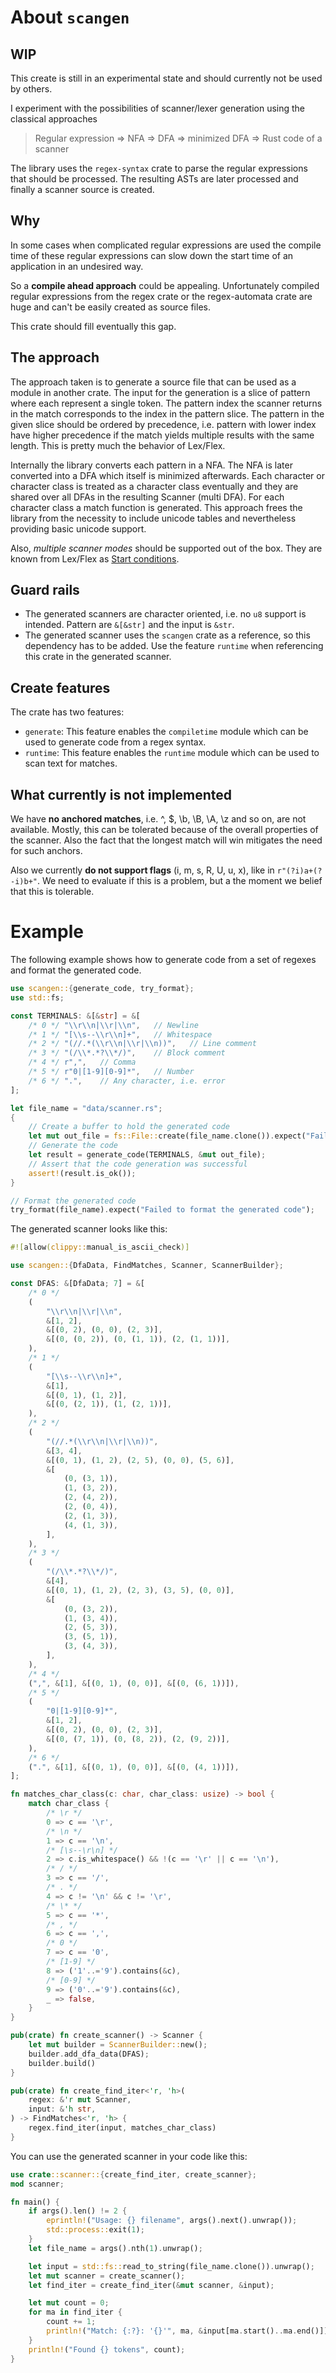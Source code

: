 # About `scangen`

## WIP

This create is still in an experimental state and should currently not be used by others.

I experiment with the possibilities of scanner/lexer generation using the classical approaches
> Regular expression => NFA => DFA => minimized DFA => Rust code of a scanner

The library uses the `regex-syntax` crate to parse the regular expressions that should be processed.
The resulting ASTs are later processed and finally a scanner source is created.

## Why

In some cases when complicated regular expressions are used the compile time of these regular
expressions can slow down the start time of an application in an undesired way.

So a **compile ahead approach** could be appealing. Unfortunately compiled regular expressions from
the regex crate or the regex-automata crate are huge and can't be easily created as source files.

This crate should fill eventually this gap.

## The approach

The approach taken is to generate a source file that can be used as a module in another crate.
The input for the generation is a slice of pattern where each represent a single token. The
pattern index the scanner returns in the match corresponds to the index in the pattern slice.
The pattern in the given slice should be ordered by precedence, i.e. pattern with lower index
have higher precedence if the match yields multiple results with the same length. This is pretty
much the behavior of Lex/Flex.

Internally the library converts each pattern in a NFA. The NFA is later converted into a DFA which
itself is minimized afterwards. Each character or character class is treated as a character class
eventually and they are shared over all DFAs in the resulting Scanner (multi DFA). For each
character class a match function is generated. This approach frees the library from the necessity to
include unicode tables and nevertheless providing basic unicode support.

Also, *multiple scanner modes* should be supported out of the box. They are known from Lex/Flex as
[Start conditions](https://www.cs.princeton.edu/~appel/modern/c/software/flex/flex.html#SEC11).

## Guard rails

* The generated scanners are character oriented, i.e. no `u8` support is intended. Pattern are
`&[&str]` and the input is `&str`.
* The generated scanner uses the `scangen` crate as a reference, so this dependency has to be added.
Use the feature `runtime` when referencing this crate in the generated scanner.

## Create features

The crate has two features:
- `generate`: This feature enables the `compiletime` module which can be used to generate code
from a regex syntax.
- `runtime`: This feature enables the `runtime` module which can be used to scan text for matches.

## What currently is not implemented

We have **no anchored matches**, i.e. ^, $, \b, \B, \A, \z and so on, are not available. Mostly,
this can be tolerated because of the overall properties of the scanner. Also the fact that the
longest match will win mitigates the need for such anchors.

Also we currently **do not support flags** (i, m, s, R, U, u, x), like in ```r"(?i)a+(?-i)b+"```.
We need to evaluate if this is a problem, but a the moment we belief that this is tolerable.

# Example
The following example shows how to generate code from a set of regexes and format the generated
code.

```rust
use scangen::{generate_code, try_format};
use std::fs;

const TERMINALS: &[&str] = &[
    /* 0 */ "\\r\\n|\\r|\\n",   // Newline
    /* 1 */ "[\\s--\\r\\n]+",   // Whitespace
    /* 2 */ "(//.*(\\r\\n|\\r|\\n))",   // Line comment
    /* 3 */ "(/\\*.*?\\*/)",    // Block comment
    /* 4 */ r",",   // Comma
    /* 5 */ r"0|[1-9][0-9]*",   // Number
    /* 6 */ ".",    // Any character, i.e. error
];

let file_name = "data/scanner.rs";
{
    // Create a buffer to hold the generated code
    let mut out_file = fs::File::create(file_name.clone()).expect("Failed to create file");
    // Generate the code
    let result = generate_code(TERMINALS, &mut out_file);
    // Assert that the code generation was successful
    assert!(result.is_ok());
}

// Format the generated code
try_format(file_name).expect("Failed to format the generated code");
```

The generated scanner looks like this:

```rust
#![allow(clippy::manual_is_ascii_check)]

use scangen::{DfaData, FindMatches, Scanner, ScannerBuilder};

const DFAS: &[DfaData; 7] = &[
    /* 0 */
    (
        "\\r\\n|\\r|\\n",
        &[1, 2],
        &[(0, 2), (0, 0), (2, 3)],
        &[(0, (0, 2)), (0, (1, 1)), (2, (1, 1))],
    ),
    /* 1 */
    (
        "[\\s--\\r\\n]+",
        &[1],
        &[(0, 1), (1, 2)],
        &[(0, (2, 1)), (1, (2, 1))],
    ),
    /* 2 */
    (
        "(//.*(\\r\\n|\\r|\\n))",
        &[3, 4],
        &[(0, 1), (1, 2), (2, 5), (0, 0), (5, 6)],
        &[
            (0, (3, 1)),
            (1, (3, 2)),
            (2, (4, 2)),
            (2, (0, 4)),
            (2, (1, 3)),
            (4, (1, 3)),
        ],
    ),
    /* 3 */
    (
        "(/\\*.*?\\*/)",
        &[4],
        &[(0, 1), (1, 2), (2, 3), (3, 5), (0, 0)],
        &[
            (0, (3, 2)),
            (1, (3, 4)),
            (2, (5, 3)),
            (3, (5, 1)),
            (3, (4, 3)),
        ],
    ),
    /* 4 */
    (",", &[1], &[(0, 1), (0, 0)], &[(0, (6, 1))]),
    /* 5 */
    (
        "0|[1-9][0-9]*",
        &[1, 2],
        &[(0, 2), (0, 0), (2, 3)],
        &[(0, (7, 1)), (0, (8, 2)), (2, (9, 2))],
    ),
    /* 6 */
    (".", &[1], &[(0, 1), (0, 0)], &[(0, (4, 1))]),
];

fn matches_char_class(c: char, char_class: usize) -> bool {
    match char_class {
        /* \r */
        0 => c == '\r',
        /* \n */
        1 => c == '\n',
        /* [\s--\r\n] */
        2 => c.is_whitespace() && !(c == '\r' || c == '\n'),
        /* / */
        3 => c == '/',
        /* . */
        4 => c != '\n' && c != '\r',
        /* \* */
        5 => c == '*',
        /* , */
        6 => c == ',',
        /* 0 */
        7 => c == '0',
        /* [1-9] */
        8 => ('1'..='9').contains(&c),
        /* [0-9] */
        9 => ('0'..='9').contains(&c),
        _ => false,
    }
}

pub(crate) fn create_scanner() -> Scanner {
    let mut builder = ScannerBuilder::new();
    builder.add_dfa_data(DFAS);
    builder.build()
}

pub(crate) fn create_find_iter<'r, 'h>(
    regex: &'r mut Scanner,
    input: &'h str,
) -> FindMatches<'r, 'h> {
    regex.find_iter(input, matches_char_class)
}
```

You can use the generated scanner in your code like this:
```rust
use crate::scanner::{create_find_iter, create_scanner};
mod scanner;

fn main() {
    if args().len() != 2 {
        eprintln!("Usage: {} filename", args().next().unwrap());
        std::process::exit(1);
    }
    let file_name = args().nth(1).unwrap();

    let input = std::fs::read_to_string(file_name.clone()).unwrap();
    let mut scanner = create_scanner();
    let find_iter = create_find_iter(&mut scanner, &input);

    let mut count = 0;
    for ma in find_iter {
        count += 1;
        println!("Match: {:?}: '{}'", ma, &input[ma.start()..ma.end()]);
    }
    println!("Found {} tokens", count);
}
```
